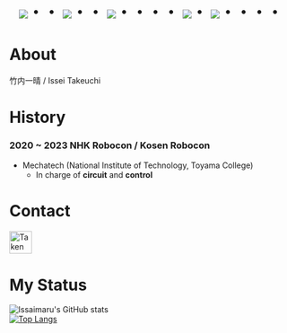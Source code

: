 <!-- --------------------------------- :) ---------------------------------- -->
<div align="center">
    <h1>
        <img src="https://user-images.githubusercontent.com/44926913/175852850-3fb6c715-1856-41ff-8c1f-94ce3b03b458.gif">・・
        <img src="https://user-images.githubusercontent.com/44926913/175853109-f8850656-6704-4a8a-bee6-9aca154d929b.gif">・・
        <img src="https://user-images.githubusercontent.com/44926913/175853154-5449d974-975e-44a6-ab84-a86031265e40.gif">・・・・
        <img src="https://user-images.githubusercontent.com/44926913/175853109-f8850656-6704-4a8a-bee6-9aca154d929b.gif">・
        <img src="https://user-images.githubusercontent.com/44926913/175853154-5449d974-975e-44a6-ab84-a86031265e40.gif">・・・・
    </h1>
  </div>

# About 
竹内一晴 / Issei Takeuchi <br>

# History
### 2020 ~ 2023 NHK Robocon / Kosen Robocon
- Mechatech (National Institute of Technology, Toyama College)
  - In charge of **circuit** and **control**

 # Contact
<a href="https://twitter.com/TakenMaker" target="blank"><img align="center" src="https://github.com/Issaimaru/Issaimaru/assets/80198387/6f757764-5a74-46c0-9a39-b830d1950fbf" alt="TakenMaker" height="40" width="40" /></a>
 
# My Status

![Issaimaru's GitHub stats](https://github-readme-stats.vercel.app/api?username=issaimaru&show_icons=true&theme=vue-dark)         
[![Top Langs](https://github-readme-stats.vercel.app/api/top-langs/?username=issaimaru&layout=compact&theme=vue-dark)](https://github.com/anuraghazra/github-readme-stats)








<!--
**Issaimaru/Issaimaru** is a ✨ _special_ ✨ repository because its `README.md` (this file) appears on your GitHub profile.

Here are some ideas to get you started:

- 🔭 I’m currently working on ...
- 🌱 I’m currently learning ...
- 👯 I’m looking to collaborate on ...
- 🤔 I’m looking for help with ...
- 💬 Ask me about ...
- 📫 How to reach me: ...
- 😄 Pronouns: ...
- ⚡ Fun fact: ...
-->
